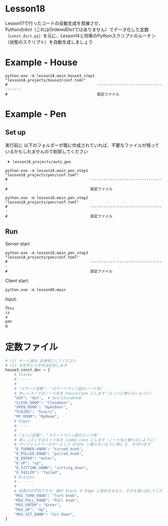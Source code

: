 # Lesson18

Lesson17で行ったコードの自動生成を発展させ、  
Pythonのdict（これはOrderedDictではありません）でデータ化した定数（`const_dict.py`）を元に、Lesson14と同等のPythonスクリプトのルーチン（状態のスクリプト）を自動生成しましょう  

# Example - House

```shell
python.exe -m lesson18.main_house3_step1 "lesson18_projects/house3/conf.toml"
#                                        ------------------------------------
#                                        設定ファイル
```

# Example - Pen

## Set up

実行前に 以下のフォルダーが既に作成されていれば、不要なファイルが残っているかもしれませんので削除してください

- `lesson18_projects/auto_gen`

```shell
python.exe -m lesson18.main_pen_step1 "lesson18_projects/pen/conf.toml"
#                                     ---------------------------------
#                                     設定ファイル

python.exe -m lesson18.main_pen_step2 "lesson18_projects/pen/conf.toml"
#                                     ---------------------------------
#                                     設定ファイル
```

## Run

Server start:  

```shell
python.exe -m lesson18.main_pen_step3 "lesson18_projects/pen/conf.toml"
#                                     ---------------------------------
#                                     設定ファイル
```

Client start:  

```shell
python.exe -m lesson09.main
```

Input:  

```shell
This
is
a
pen
q
```

# 定数ファイル

```python
# (1) キーと値は 全単射にしてください
# (2) 大文字と小文字は区別します
house3_const_doc = {
    # States
    # ------
    #
    # "ステート定数": "ステートマシン図のノード名"
    # 本レッスンではノード名を PascalCase にします（エッジと被らないように）
    "OUT": "Out",  # Out/CloseKnob
    "CLOSE_DOOR": "CloseDoor",
    "OPEN_DOOR": "OpenDoor",
    "STAIRS": "Stairs",
    "MY_ROOM": "MyRoom",
    # Edges
    # -----
    #
    # "エッジ定数": "ステートマシン図のエッジ名"
    # 本レッスンではエッジ名を snake_case にします（ノード名と被らないように）
    # ディクショナリーのキーとして State と被らないように頭に E_ を付けます
    "E_TURNED_KNOB": "turned_knob",
    "E_PULLED_KNOB": "pulled_knob",
    "E_ENTER": "enter",
    "E_UP": "up",
    "E_SITTING_DOWN": "sitting_down",
    "E_FAILED": "failed",
    # Actions
    # -------
    #
    # 任意の文字列ですが、値が State や Edge と突合するなら、それを使い回してください
    "MSG_TURN_KNOB": "Turn knob",
    "MSG_PULL_KNOB": "Pull knob",
    "MSG_ENTER": "Enter",
    "MSG_UP": "Up",
    "MSG_SIT_DOWN": "Sit down",
}
```
